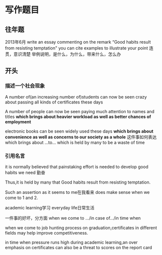 

# 写作题目
## 往年题
2013年6月 
write an essay commenting on the remark
“Good habits result from resisting temptation"
you can cite examples to illustrate your point
连贯，意识清楚
举例说明，是什么，为什么，带来什么，怎么办
## 开头
### 描述一个社会现象
A number of(an increasing number of)students can now be seen crazy about passing all kinds of certificates these days

A number of people can now be seen paying much attention to names and titles
**which brings about heavier workload as well as better chances of employment**

electronic books can be seen widely used these days
**which brings about convenience as well as concerns to our society as a whole**
这件事如何表达
which brings about ...to...
which is held by many to be a waste of time
### 引用名言

it is normally believed that 
painstaking effort is needed to develop good habits we need
勤奋

Thus,it is held by many that Good habits result from resisting temptation.

Such an assertion
as it seems to me在我看来
does make sense when we come to 1 and 2.

academic learning学习
everyday life日常生活


一件事的好坏，分方面
when we come to .../in case of.../in time when

when we come to job hunting process on graduation,certificates in different fields may help improve competitiveness.

in time when pressure runs high during academic learning,an over emphasis on certificates can also be a threat to scores on the report card



















